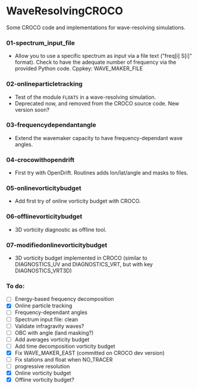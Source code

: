 # WaveResolvingCROCO

Some CROCO code and implementations for wave-resolving simulations.

### 01-spectrum_input_file
- Allow you to use a specific spectrum as input via a file text ("freq[i] S[i]" format). Check to have the adequate number of frequency via the provided Python code. Cppkey: WAVE_MAKER_FILE

### 02-onlineparticletracking
- Test of the module ```FLOATS``` in a wave-resolving simulation.
- Deprecated now, and removed from the CROCO source code. New version soon?

### 03-frequencydependantangle
- Extend the wavemaker capacity to have frequency-dependant wave angles.

### 04-crocowithopendrift
- First try with OpenDrift. Routines adds lon/lat/angle and masks to files.
  
### 05-onlinevorticitybudget
- Add first try of online vorticity budget with CROCO.

### 06-offlinevorticitybudget
- 3D vorticity diagnostic as offline tool.

### 07-modifiedonlinevorticitybudget
- 3D vorticity budget implemented in CROCO (similar to DIAGNOSTICS_UV and DIAGNOSTICS_VRT, but with key DIAGNOSTICS_VRT3D)

### To do: 
- [ ] Energy-based frequency decomposition
- [x] Online particle tracking
- [ ] Frequency-dependant angles
- [ ] Spectrum input file: clean
- [ ] Validate infragravity waves?
- [ ] OBC with angle (land masking?)
- [ ] Add averages vorticity budget
- [ ] Add time decomposition vorticity budget
- [x] Fix WAVE_MAKER_EAST (committed on CROCO dev version)
- [ ] Fix stations and float when NO_TRACER
- [ ] progressive resolution
- [x] Online vorticity budget
- [x] Offline vorticity budget?
